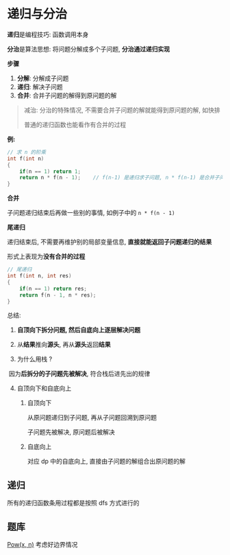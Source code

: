 # 递归与分治

**递归**是编程技巧: 函数调用本身

**分治**是算法思想: 将问题分解成多个子问题, **分治通过递归实现**

**步骤**

1. **分解**: 分解成子问题
2. **递归**: 解决子问题
3. **合并**: 合并子问题的解得到原问题的解

> 减治:  分治的特殊情况, 不需要合并子问题的解就能得到原问题的解, 如快排
>
> 普通的递归函数也能看作有合并的过程

**例:**

```C++
// 求 n 的阶乘
int f(int n)
{
    if(n == 1) return 1;
    return n * f(n - 1);	// f(n-1) 是递归求子问题, n * f(n-1) 是合并子问题
}
```

**合并**

子问题递归结束后再做一些别的事情, 如例子中的 `n * f(n - 1)`

**尾递归**

递归结束后, 不需要再维护别的局部变量信息, **直接就能返回子问题递归的结果**

形式上表现为**没有合并的过程**

```C++
// 尾递归
int f(int n, int res)
{
    if(n == 1) return res;
    return f(n - 1, n * res);
}
```

总结: 

1. **自顶向下拆分问题, 然后自底向上逐层解决问题**
2. 从**结果**推向**源头**, 再从**源头**返回**结果**

3. 为什么用栈 ?

​		因为**后拆分的子问题先被解决**, 符合栈后进先出的规律

4. 自顶向下和自底向上

   1. 自顶向下

      从原问题递归到子问题, 再从子问题回溯到原问题

      子问题先被解决, 原问题后被解决

   2. 自底向上

      对应 dp 中的自底向上, 直接由子问题的解组合出原问题的解

## 递归

所有的递归函数条用过程都是按照 dfs 方式进行的

## 题库

[Pow(x, n)](https://leetcode-cn.com/problems/powx-n/)	考虑好边界情况
